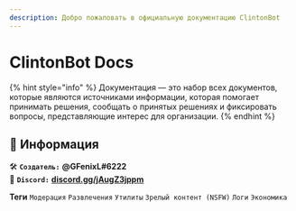 ```yaml
---
description: Добро пожаловать в официальную документацию ClintonBot
---
```


# ClintonBot Docs

{% hint style="info" %}
Документация — это набор всех документов, которые являются источниками информации, которая помогает принимать решения, сообщать о принятых решениях и фиксировать вопросы, представляющие интерес для организации.
{% endhint %}

## 📜 Информация <a id="information"></a>

🛠️ **`Создатель:`** **@GFenixL\#6222**  
📢 **`Discord:`** [**discord.gg/jAugZ3jppm**](https://discord.gg/jAugZ3jppm)

**Теги** 
`Модерация`  `Развлечения`  `Утилиты`  `Зрелый контент (NSFW)`  `Логи`  `Экономика`  

